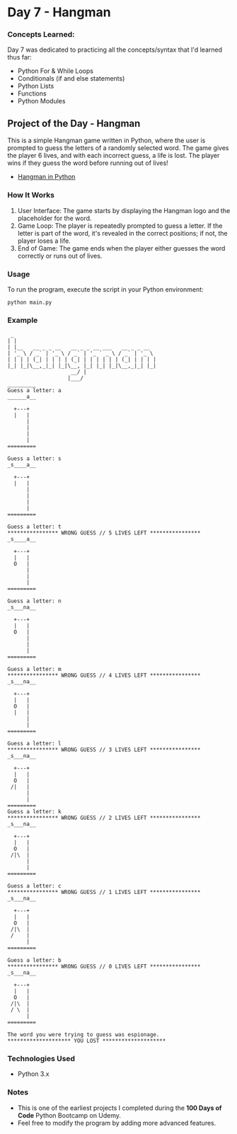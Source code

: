 
# Day 7 - Hangman

### Concepts Learned: 
Day 7 was dedicated to practicing all the concepts/syntax that I'd learned thus far:

- Python For & While Loops
- Conditionals (if and else statements)
- Python Lists
- Functions
- Python Modules

## Project of the Day - Hangman
This is a simple Hangman game written in Python, where the user is prompted to guess the letters of a randomly selected word. The game gives the player 6 lives, and with each incorrect guess, a life is lost. The player wins if they guess the word before running out of lives!
- [Hangman in Python](Day07/main.py)

### How It Works

1. User Interface: The game starts by displaying the Hangman logo and the placeholder for the word.
2. Game Loop: The player is repeatedly prompted to guess a letter. If the letter is part of the word, it's revealed in the correct positions; if not, the player loses a life.
3. End of Game: The game ends when the player either guesses the word correctly or runs out of lives.

### Usage

To run the program, execute the script in your Python environment:

```
python main.py
```

### Example

```
 _                                             
| |                                            
| |__   __ _ _ __   __ _ _ __ ___   __ _ _ __  
| '_ \ / _` | '_ \ / _` | '_ ` _ \ / _` | '_ \ 
| | | | (_| | | | | (_| | | | | | | (_| | | | |
|_| |_|\__,_|_| |_|\__, |_| |_| |_|\__,_|_| |_|
                    __/ |                      
                   |___/    
_________
Guess a letter: a
______a__

  +---+
  |   |
      |
      |
      |
      |
=========

Guess a letter: s
_s____a__

  +---+
  |   |
      |
      |
      |
      |
=========

Guess a letter: t
**************** WRONG GUESS // 5 LIVES LEFT ****************
_s____a__

  +---+
  |   |
  O   |
      |
      |
      |
=========

Guess a letter: n
_s___na__

  +---+
  |   |
  O   |
      |
      |
      |
=========

Guess a letter: m
**************** WRONG GUESS // 4 LIVES LEFT ****************
_s___na__

  +---+
  |   |
  O   |
  |   |
      |
      |
=========

Guess a letter: l
**************** WRONG GUESS // 3 LIVES LEFT ****************
_s___na__

  +---+
  |   |
  O   |
 /|   |
      |
      |
=========
Guess a letter: k
**************** WRONG GUESS // 2 LIVES LEFT ****************
_s___na__

  +---+
  |   |
  O   |
 /|\  |
      |
      |
=========

Guess a letter: c
**************** WRONG GUESS // 1 LIVES LEFT ****************
_s___na__

  +---+
  |   |
  O   |
 /|\  |
 /    |
      |
=========

Guess a letter: b
**************** WRONG GUESS // 0 LIVES LEFT ****************
_s___na__

  +---+
  |   |
  O   |
 /|\  |
 / \  |
      |
=========

The word you were trying to guess was espionage.
******************** YOU LOST ********************
```

### Technologies Used
- Python 3.x

### Notes

- This is one of the earliest projects I completed during the **100 Days of Code** Python Bootcamp on Udemy.
- Feel free to modify the program by adding more advanced features.